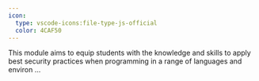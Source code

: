 ```yaml
---
icon:
  type: vscode-icons:file-type-js-official
  color: 4CAF50
---
```


This module aims to equip students with the knowledge and skills to apply best security practices when programming in a range of languages and environ ... 
